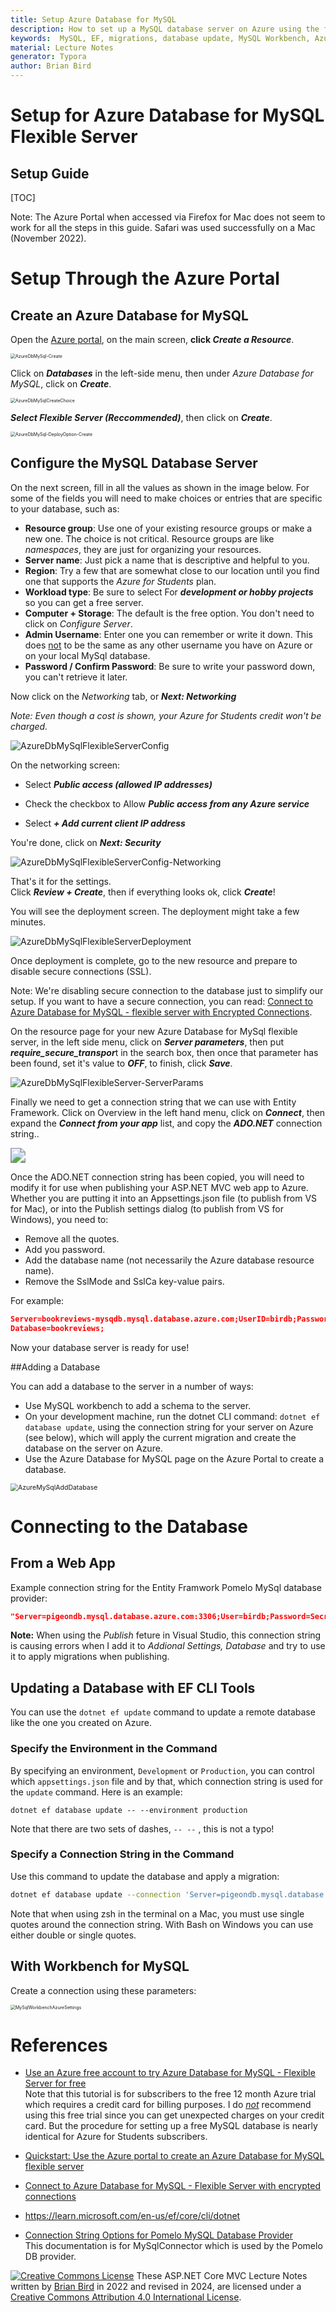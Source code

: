 ```yaml
---
title: Setup Azure Database for MySQL
description: How to set up a MySQL database server on Azure using the free Azure for Students subscription.
keywords:  MySQL, EF, migrations, database update, MySQL Workbench, Azure
material: Lecture Notes
generator: Typora
author: Brian Bird
---
```


<h1>Setup for Azure Database for MySQL Flexible Server</h1>

<h2>Setup Guide</h2>

[TOC]

Note: The Azure Portal when accessed via Firefox for Mac does not seem to work for all the steps in this guide. Safari was used successfully on a Mac (November 2022).

# Setup Through the Azure Portal

## Create an Azure Database for MySQL

Open the [Azure portal](https;//portal.azure.com), on the main screen, **click *Create a Resource***.

<img src="Images/AzurePortal-CreateResource.png" alt="AzureDbMySql-Create" style="zoom:50%;" />

Click on ***Databases*** in the left-side menu, then under *Azure Database for MySQL*, click on ***Create***. 

<img src="Images/AzureDbMySqlCreateChoice.png" alt="AzureDbMySqlCreateChoice" style="zoom:50%;" />



***Select Flexible Server (Reccommended)***, then click on ***Create***.

<img src="Images/AzureDbMySql-DeployOption-Create.png" alt="AzureDbMySql-DeployOption-Create" style="zoom:50%;" />



## Configure the MySQL Database Server

On the next screen, fill in all the values as shown in the image below. For some of the fields you will need to make choices or entries that are specific to your database, such as:

- **Resource group**: Use one of your existing resource groups or make a new one. The choice is not critical. Resource groups are like *namespaces*, they are just for organizing your resources.
- **Server name**: Just pick a name that is descriptive and helpful to you.
- **Region**: Try a few that are somewhat close to our location until you find one that supports the *Azure for Students* plan.
- **Workload type**: Be sure to select For ***development or hobby projects*** so you can get a free server.
- **Computer + Storage**: The default is the free option. You don't need to click on *Configure Server*.
- **Admin Username**: Enter one you can remember or write it down. This does <u>not</u> to be the same as any other username you have on Azure or on your local MySql database.
- **Password / Confirm Password**: Be sure to write your password down, you can't retrieve it later.

Now click on the *Networking* tab, or ***Next: Networking***

*Note: Even though a cost is shown, your Azure for Students credit won't be charged.*

![AzureDbMySqlFlexibleServerConfig](Images/AzureDbMySqlFlexibleServerConfig.png)

On the networking screen:

- Select ***Public access (allowed IP addresses)***

- Check the checkbox to Allow ***Public access from any Azure service***

- Select ***+ Add current client IP address***

You're done, click on ***Next: Security***

![AzureDbMySqlFlexibleServerConfig-Networking](Images/AzureDbMySqlFlexibleServerConfig-Networking.png)



That's it for the settings.  
Click ***Review + Create***, then if everything looks ok, click ***Create***!

You will see the deployment screen. The deployment might take a few minutes.

![AzureDbMySqlFlexibleServerDeployment](Images/AzureDbMySqlFlexibleServerDeployment.png)

Once deployment is complete, go to the new resource and prepare to disable secure connections (SSL). 

Note:  We're disabling secure connection to the database just to simplify our setup. If you want to have a secure connection, you can read: [Connect to Azure Database for MySQL - flexible server with Encrypted Connections](https://learn.microsoft.com/en-us/azure/mysql/flexible-server/how-to-connect-tls-ssl#disable-ssl-enforcement-on-your-flexible-server).

On the resource page for your new Azure Database for MySql flexible server, in the left side menu, click on ***Server parameters***, then put ***require_secure_transpor***t in the search box, then once that parameter has been found, set it's value to ***OFF***, to finish, click ***Save***.



![AzureDbMySqlFlexibleServer-ServerParams](Images/AzureDbMySqlFlexibleServer-ServerParams.png)

Finally we need to get a connection string that we can use with Entity Framework. Click on Overview in the left hand menu, click on ***Connect***, then expand the ***Connect from your app*** list, and copy the ***ADO.NET*** connection string..

<img src="Images/AzureDbMySqlFlexibleServer-Connect.png" style="zoom:150%;" />



Once the ADO.NET connection string has been copied, you will need to modify it for use when publishing your ASP.NET MVC web app to Azure. Whether you are putting it into an Appsettings.json file (to publish from VS for Mac), or into the Publish settings dialog (to publish from VS for Windows), you need to:

- Remove all the quotes.
- Add you password. 
- Add the database name (not necessarily the Azure database resource name).
- Remove the SslMode and SslCa key-value pairs.

For example:

```json
Server=bookreviews-mysqdb.mysql.database.azure.com;UserID=birdb;Password=Secret!123;
Database=bookreviews;
```

Now your database server is ready for use!

##Adding a Database

You can add a database to the server in a number of ways:

- Use MySQL workbench to add a schema to the server.
- On your development machine, run the dotnet CLI command: `dotnet ef database update`, using the connection string for your server on Azure (see below),  which will apply the current migration and create the database on the server on Azure.
- Use the Azure Database for MySQL page on the Azure Portal to create a database.

<img src="Images/AzureMySqlAddDatabase.png" alt="AzureMySqlAddDatabase" style="zoom:75%;" />



# Connecting to the Database

## From a Web App

Example connection string for the Entity Framwork Pomelo MySql database provider:

```json
"Server=pigeondb.mysql.database.azure.com:3306;User=birdb;Password=Secret!123;database=pigeons;"
```

**Note:** When using the *Publish* feture in Visual Studio, this connection string is causing errors when I add it to *Addional Settings, Database* and try to use it to apply migrations when publishing.



## Updating a Database with EF CLI Tools

You can use the `dotnet ef update` command to update a remote database like the one you created on Azure.

### Specify the Environment in the Command

By specifying an environment, `Development` or `Production`, you can control which `appsettings.json` file and by that, which connection string is used for the `update` command. Here is an example:
```
dotnet ef database update -- --environment production
```
Note that there are two sets of dashes, `-- --` , this is not a typo!

### Specify a Connection String in the Command

Use this command to update the database and apply a migration:


```bash
dotnet ef database update --connection 'Server=pigeondb.mysql.database.azure.com;Port=3306;User=birdb;Password=Secret!123;database=pigeons;'
```

Note that when using zsh in the terminal on a Mac, you must use single quotes around the connection string. With Bash on Windows you can use either double or single quotes.

## With Workbench for MySQL

Create a connection using these parameters:

<img src="Images/MySqlWorkbenchAzureSettings.png" alt="MySqlWorkbenchAzureSettings" style="zoom:50%;" />



# References

- [Use an Azure free account to try Azure Database for MySQL - Flexible Server for free](https://learn.microsoft.com/en-us/azure/mysql/flexible-server/how-to-deploy-on-azure-free-account#connect-and-query)  
  Note that this tutorial is for subscribers to the free 12 month Azure trial which requires a credit card for billing purposes. I do *<u>not</u>* recommend using this free trial since you can get unexpected charges on your credit card. But the procedure for setting up a free MySQL database is nearly identical for Azure for Students subscribers.
  
- [Quickstart: Use the Azure portal to create an Azure Database for MySQL flexible server](https://learn.microsoft.com/en-us/azure/mysql/flexible-server/quickstart-create-server-portal)

- [Connect to Azure Database for MySQL - Flexible Server with encrypted connections](https://learn.microsoft.com/en-us/azure/mysql/flexible-server/how-to-connect-tls-ssl#disable-ssl-enforcement-on-your-flexible-server)

- https://learn.microsoft.com/en-us/ef/core/cli/dotnet

- [Connection String Options for Pomelo MySQL Database Provider](https://mysqlconnector.net/connection-options/)  
  This documentation is for MySqlConnector which is used by the Pomelo DB provider.
  
  

[![Creative Commons License](https://i.creativecommons.org/l/by/4.0/80x15.png)](http://creativecommons.org/licenses/by/4.0/) These ASP.NET Core MVC Lecture Notes written by [Brian Bird](https://profbird.dev) in 2022 and revised in <time>2024</time>,  are licensed under a [Creative Commons Attribution 4.0 International License](http://creativecommons.org/licenses/by/4.0/). 

